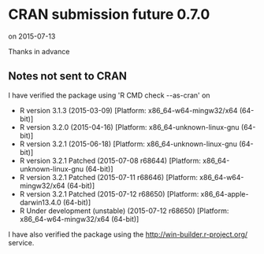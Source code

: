 # CRAN submission future 0.7.0
on 2015-07-13

Thanks in advance


## Notes not sent to CRAN

I have verified the package using 'R CMD check --as-cran' on

* R version 3.1.3 (2015-03-09) [Platform: x86_64-w64-mingw32/x64 (64-bit)]
* R version 3.2.0 (2015-04-16) [Platform: x86_64-unknown-linux-gnu (64-bit)]
* R version 3.2.1 (2015-06-18) [Platform: x86_64-unknown-linux-gnu (64-bit)]
* R version 3.2.1 Patched (2015-07-08 r68644) [Platform: x86_64-unknown-linux-gnu (64-bit)]
* R version 3.2.1 Patched (2015-07-11 r68646) [Platform: x86_64-w64-mingw32/x64 (64-bit)]
* R version 3.2.1 Patched (2015-07-12 r68650) [Platform: x86_64-apple-darwin13.4.0 (64-bit)]
* R Under development (unstable) (2015-07-12 r68650) [Platform: x86_64-w64-mingw32/x64 (64-bit)]

I have also verified the package using the http://win-builder.r-project.org/ service.
